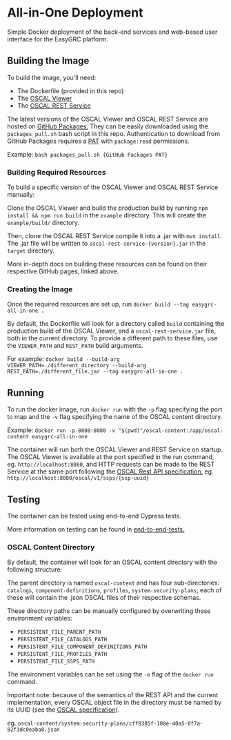 # All-in-One Deployment

Simple Docker deployment of the back-end services and web-based user interface for the EasyGRC platform.

## Building the Image

To build the image, you'll need:
- The Dockerfile (provided in this repo)
- The [OSCAL Viewer](https://github.com/EasyDynamics/oscal-react-library)
- The [OSCAL REST Service](https://github.com/EasyDynamics/oscal-rest-service)

The latest versions of the OSCAL Viewer and OSCAL REST Service are hosted on [GitHub Packages.](https://github.com/orgs/EasyDynamics/packages) They can be easily downloaded using the `packages_pull.sh` bash script in this repo. Authentication to download from GitHub Packages requires a [PAT](https://docs.github.com/en/authentication/keeping-your-account-and-data-secure/creating-a-personal-access-token) with `package:read` permissions.

Example:
`bash packages_pull.sh {GitHub Packages PAT}` 

### Building Required Resources

To build a specific version of the OSCAL Viewer and OSCAL REST Service manually:

Clone the OSCAL Viewer and build the production build by running `npm install && npm run build` in the `example` directory. This will create the `example/build/` directory.

Then, clone the OSCAL REST Service compile it into a .jar with `mvn install`. The .jar file will be written to `oscal-rest-service-{version}.jar` in the `target` directory.

More in-depth docs on building these resources can be found on their respective GitHub pages, linked above.

### Creating the Image

Once the required resources are set up, run `docker build --tag easygrc-all-in-one .`

By default, the Dockerfile will look for a directory called `build` containing the production build of the OSCAL Viewer, and a `oscal-rest-service.jar` file, both in the current directory. To provide a different path to these files, use the `VIEWER_PATH` and `REST_PATH` build arguments.

For example:
`docker build --build-arg VIEWER_PATH=./different_directory --build-arg REST_PATH=./different_file.jar --tag easygrc-all-in-one .`

## Running

To run the docker image, run `docker run` with the `-p` flag specifying the port to map and the `-v` flag specifying the name of the OSCAL content directory.

Example:
`docker run -p 8080:8080 -v "$(pwd)"/oscal-content:/app/oscal-content easygrc-all-in-one`

The container will run both the OSCAL Viewer and REST Service on startup. The OSCAL Viewer is available at the port specified in the run command, eg. `http://localhost:8080`, and HTTP requests can be made to the REST Service at the same port following the [OSCAL Rest API specification.](https://github.com/EasyDynamics/oscal-rest) eg. `http://localhost:8080/oscal/v1/ssps/{ssp-uuid}`

## Testing

The container can be tested using end-to-end Cypress tests.

More information on testing can be found in [end-to-end-tests.](../end-to-end-tests)

### OSCAL Content Directory

By default, the container will look for an OSCAL content directory with the following structure:

The parent directory is named `oscal-content` and has four sub-directories:
`catalogs`, `component-definitions`, `profiles`, `system-security-plans`; each of these will contain the .json OSCAL files of their respective schemas.

These directory paths can be manually configured by overwriting these environment variables:
- `PERSISTENT_FILE_PARENT_PATH`
- `PERSISTENT_FILE_CATALOGS_PATH`
- `PERSISTENT_FILE_COMPONENT_DEFINITIONS_PATH`
- `PERSISTENT_FILE_PROFILES_PATH`
- `PERSISTENT_FILE_SSPS_PATH` 

The environment variables can be set using the `-e` flag of the `docker run` command.

Important note: because of the semantics of the REST API and the current implementation, every OSCAL object file in the directory must be named by its UUID (see the [OSCAL specification](https://pages.nist.gov/OSCAL/reference/latest/complete/json-outline/)).

eg. `oscal-content/system-security-plans/cff8385f-108e-40a5-8f7a-82f3dc0eaba8.json` 
